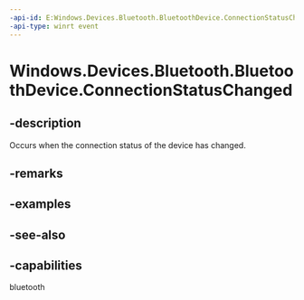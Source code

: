 ```yaml
---
-api-id: E:Windows.Devices.Bluetooth.BluetoothDevice.ConnectionStatusChanged
-api-type: winrt event
---
```


<!-- Event syntax
public event Windows.Foundation.TypedEventHandler ConnectionStatusChanged<Windows.Devices.Bluetooth.BluetoothDevice,  object>
-->

# Windows.Devices.Bluetooth.BluetoothDevice.ConnectionStatusChanged

## -description
Occurs when the connection status of the device has changed.

## -remarks

## -examples

## -see-also


## -capabilities
bluetooth